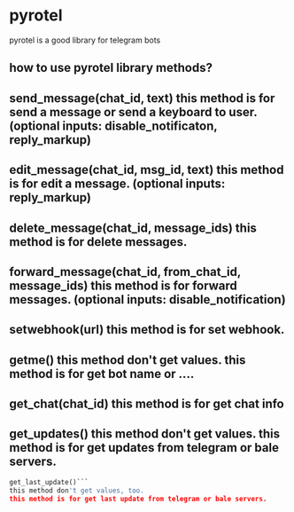 # pyrotel
pyrotel is a good library for telegram bots


how to use pyrotel library methods?
--------------------------------------------------
send_message(chat_id, text)
this method is for send a message or send a keyboard to user.
(optional inputs: disable_notificaton, reply_markup)
--------------------------------------------------
edit_message(chat_id, msg_id, text)
this method is for edit a message.
(optional inputs: reply_markup)
--------------------------------------------------
delete_message(chat_id, message_ids)
this method is for delete messages.
--------------------------------------------------
forward_message(chat_id, from_chat_id, message_ids)
this method is for forward messages.
(optional inputs: disable_notification)
--------------------------------------------------
setwebhook(url)
this method is for set webhook.
--------------------------------------------------
getme()
this method don't get values.
this method is for get bot name or ....
--------------------------------------------------
get_chat(chat_id)
this method is for get chat info
--------------------------------------------------
get_updates()
this method don't get values.
this method is for get updates from telegram or bale servers.
--------------------------------------------------
```python
get_last_update()```
this method don't get values, too.
this method is for get last update from telegram or bale servers.



